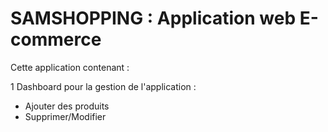 # SAMSHOPPING : Application web E-commerce

Cette application contenant :

1 Dashboard pour la gestion de l'application : 
* Ajouter des produits
* Supprimer/Modifier 


